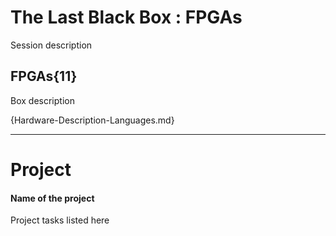 # The Last Black Box : FPGAs
Session description

## FPGAs{11}
Box description

{Hardware-Description-Languages.md}

---

# Project
#### Name of the project
Project tasks listed here
